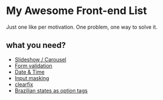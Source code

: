 # My Awesome Front-end List
Just one like per motivation.
One problem, one way to solve it.

## what you need?

- [Slideshow / Carousel](http://kenwheeler.github.io/slick/)
- [Form validation](http://parsleyjs.org/)
- [Date & Time](http://momentjs.com/)
- [Input masking](http://digitalbush.com/projects/masked-input-plugin/)
- [clearfix](http://nicolasgallagher.com/micro-clearfix-hack/)
- [Brazilian states as option tags](https://gist.github.com/leocavalcante/d008fff194dcaf909b3c)
